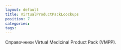 ```yaml
---
layout: default
title: VirtualProductPackLoockups
position: 7
categories: 
tags: 
---
```


Справочники Virtual Medicinal Product Pack (VMPP).

 



 

 

